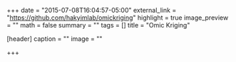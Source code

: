 +++
date = "2015-07-08T16:04:57-05:00"
external_link = "https://github.com/hakyimlab/omickriging"
highlight = true
image_preview = ""
math = false
summary = ""
tags = []
title = "Omic Kriging"

[header]
  caption = ""
  image = ""

+++
